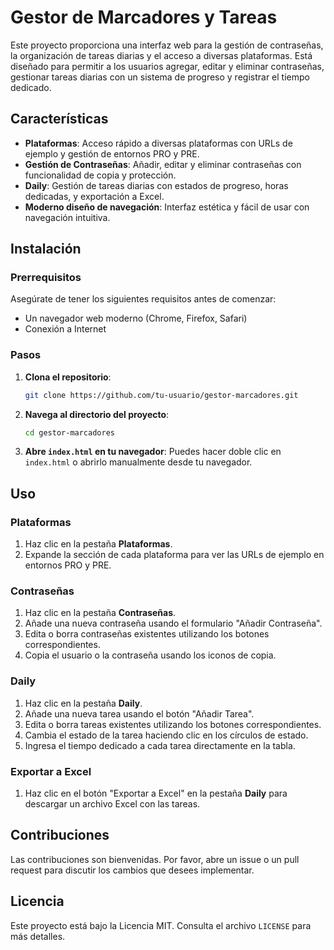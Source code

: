 # Gestor de Marcadores y Tareas

Este proyecto proporciona una interfaz web para la gestión de contraseñas, la organización de tareas diarias y el acceso a diversas plataformas. Está diseñado para permitir a los usuarios agregar, editar y eliminar contraseñas, gestionar tareas diarias con un sistema de progreso y registrar el tiempo dedicado.

## Características

- **Plataformas**: Acceso rápido a diversas plataformas con URLs de ejemplo y gestión de entornos PRO y PRE.
- **Gestión de Contraseñas**: Añadir, editar y eliminar contraseñas con funcionalidad de copia y protección.
- **Daily**: Gestión de tareas diarias con estados de progreso, horas dedicadas, y exportación a Excel.
- **Moderno diseño de navegación**: Interfaz estética y fácil de usar con navegación intuitiva.

## Instalación

### Prerrequisitos

Asegúrate de tener los siguientes requisitos antes de comenzar:
- Un navegador web moderno (Chrome, Firefox, Safari)
- Conexión a Internet

### Pasos

1. **Clona el repositorio**:
    ```bash
    git clone https://github.com/tu-usuario/gestor-marcadores.git
    ```

2. **Navega al directorio del proyecto**:
    ```bash
    cd gestor-marcadores
    ```

3. **Abre `index.html` en tu navegador**:
    Puedes hacer doble clic en `index.html` o abrirlo manualmente desde tu navegador.

## Uso

### Plataformas

1. Haz clic en la pestaña **Plataformas**.
2. Expande la sección de cada plataforma para ver las URLs de ejemplo en entornos PRO y PRE.

### Contraseñas

1. Haz clic en la pestaña **Contraseñas**.
2. Añade una nueva contraseña usando el formulario "Añadir Contraseña".
3. Edita o borra contraseñas existentes utilizando los botones correspondientes.
4. Copia el usuario o la contraseña usando los iconos de copia.

### Daily

1. Haz clic en la pestaña **Daily**.
2. Añade una nueva tarea usando el botón "Añadir Tarea".
3. Edita o borra tareas existentes utilizando los botones correspondientes.
4. Cambia el estado de la tarea haciendo clic en los círculos de estado.
5. Ingresa el tiempo dedicado a cada tarea directamente en la tabla.

### Exportar a Excel

1. Haz clic en el botón "Exportar a Excel" en la pestaña **Daily** para descargar un archivo Excel con las tareas.

## Contribuciones

Las contribuciones son bienvenidas. Por favor, abre un issue o un pull request para discutir los cambios que desees implementar.

## Licencia

Este proyecto está bajo la Licencia MIT. Consulta el archivo `LICENSE` para más detalles.
